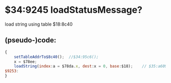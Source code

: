 ﻿
# $34:9245 loadStatusMessage?

<summary>load string using table $18:8c40</summary>

## (pseudo-)code:
```js
{
	setTableAddrTo$8c40();	//$34:95c6();
	x = $78ee;	
	loadString(index:a = $78da.x, dest:x = 0, base:$18);	// $35:a609();
$9253:
}
```



